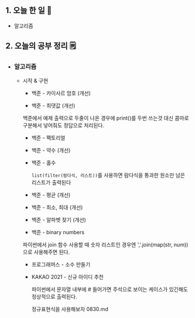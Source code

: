 <!-- 20210924 금 -->
<!--  



-->

## 1. 오늘 한 일 📅

*   알고리즘

## 2. 오늘의 공부 정리 🗒️

*   ### 알고리즘

    *   시작 & 구현

        *   백준 - 카이사르 암호 (개선)

        *   백준 - 최댓값 (개선)

        백준에서 예제 출력으로 두줄이 나온 경우에 print()를 두번 쓰는것 대신 콤마로 구분해서 넣어줘도 정답으로 처리된다.

        *   백준 - 팩토리얼

        *   백준 - 약수 (개선)

        *   백준 - 홀수

            `list(filter(람다식, 리스트))`를 사용하면 람다식을 통과한 원소만 남은 리스트가 출력된다

        *   백준 - 평균 (개선)

        *   백준 - 최소, 최대 (개선)

        *   백준 - 알파벳 찾기 (개선)

        *   백준 - binary numbers 

        파이썬에서 join 함수 사용할 때 숫자 리스트인 경우엔 ','.join(map(str, num)) 으로 사용해주면 된다.

        *   프로그래머스 - 소수 만들기
        *   KAKAO 2021 - 신규 아이디 추천
        
            파이썬에서 문자열 내부에 # 들어가면 주석으로 보이는 케이스가 있긴해도 정상적으로 출력된다.
        
            정규표현식을 사용해보자 0830.md

